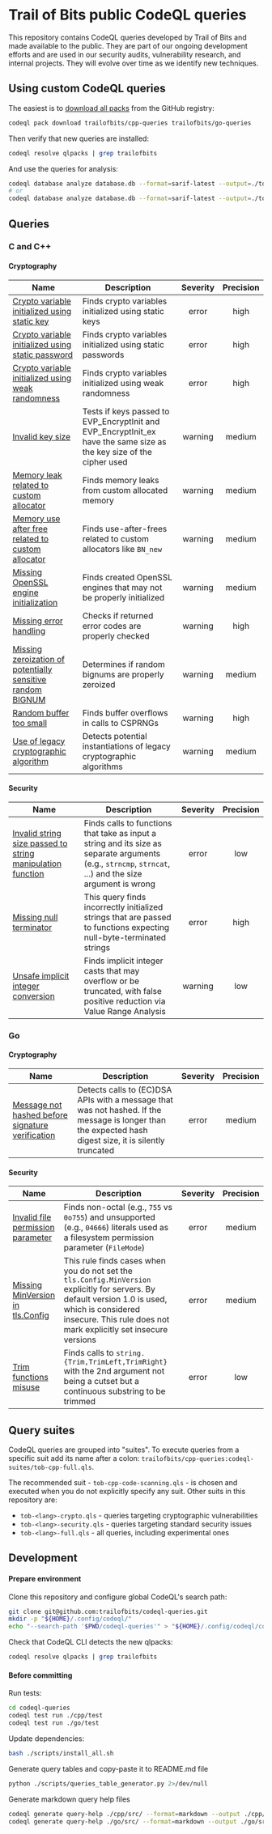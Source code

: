 # Trail of Bits public CodeQL queries

This repository contains CodeQL queries developed by Trail of Bits and made available to the public. They are part of our ongoing development efforts and are used in our security audits, vulnerability research, and internal projects. They will evolve over time as we identify new techniques.

## Using custom CodeQL queries

The easiest is to [download all packs](https://docs.github.com/en/code-security/codeql-cli/using-the-advanced-functionality-of-the-codeql-cli/publishing-and-using-codeql-packs#running-codeql-pack-download-scopepack) from the GitHub registry:
```sh
codeql pack download trailofbits/cpp-queries trailofbits/go-queries
```

Then verify that new queries are installed:
```sh
codeql resolve qlpacks | grep trailofbits
```

And use the queries for analysis:
```sh
codeql database analyze database.db --format=sarif-latest --output=./tob.sarif -- trailofbits/cpp-queries
# or
codeql database analyze database.db --format=sarif-latest --output=./tob.sarif -- trailofbits/go-queries
```

## Queries

### C and C++

#### Cryptography

| Name | Description | Severity | Precision  |
| ---  | ----------- | :----:   | :--------: |
|[Crypto variable initialized using static key](./cpp/src/docs/crypto/StaticKeyFlow.md)|Finds crypto variables initialized using static keys|error|high|
|[Crypto variable initialized using static password](./cpp/src/docs/crypto/StaticPasswordFlow.md)|Finds crypto variables initialized using static passwords|error|high|
|[Crypto variable initialized using weak randomness](./cpp/src/docs/crypto/WeakRandomnessTaint.md)|Finds crypto variables initialized using weak randomness|error|high|
|[Invalid key size](./cpp/src/docs/crypto/InvalidKeySize.md)|Tests if keys passed to EVP_EncryptInit and EVP_EncryptInit_ex have the same size as the key size of the cipher used|warning|medium|
|[Memory leak related to custom allocator](./cpp/src/docs/crypto/CustomAllocatorLeak.md)|Finds memory leaks from custom allocated memory|warning|medium|
|[Memory use after free related to custom allocator](./cpp/src/docs/crypto/CustomAllocatorUseAfterFree.md)|Finds use-after-frees related to custom allocators like `BN_new`|warning|medium|
|[Missing OpenSSL engine initialization](./cpp/src/docs/crypto/MissingEngineInit.md)|Finds created OpenSSL engines that may not be properly initialized|warning|medium|
|[Missing error handling](./cpp/src/docs/crypto/ErrorHandling.md)|Checks if returned error codes are properly checked|warning|high|
|[Missing zeroization of potentially sensitive random BIGNUM](./cpp/src/docs/crypto/MissingZeroization.md)|Determines if random bignums are properly zeroized|warning|medium|
|[Random buffer too small](./cpp/src/docs/crypto/RandomBufferTooSmall.md)|Finds buffer overflows in calls to CSPRNGs|warning|high|
|[Use of legacy cryptographic algorithm](./cpp/src/docs/crypto/UseOfLegacyAlgorithm.md)|Detects potential instantiations of legacy cryptographic algorithms|warning|medium|

#### Security

| Name | Description | Severity | Precision  |
| ---  | ----------- | :----:   | :--------: |
|[Invalid string size passed to string manipulation function](./cpp/src/docs/security/CStrnFinder/CStrnFinder.md)|Finds calls to functions that take as input a string and its size as separate arguments (e.g., `strncmp`, `strncat`, ...) and the size argument is wrong|error|low|
|[Missing null terminator](./cpp/src/docs/security/NoNullTerminator/NoNullTerminator.md)|This query finds incorrectly initialized strings that are passed to functions expecting null-byte-terminated strings|error|high|
|[Unsafe implicit integer conversion](./cpp/src/docs/security/UnsafeImplicitConversions/UnsafeImplicitConversions.md)|Finds implicit integer casts that may overflow or be truncated, with false positive reduction via Value Range Analysis|warning|low|

### Go

#### Cryptography

| Name | Description | Severity | Precision  |
| ---  | ----------- | :----:   | :--------: |
|[Message not hashed before signature verification](./go/src/docs/crypto/MsgNotHashedBeforeSigVerfication/MsgNotHashedBeforeSigVerfication.md)|Detects calls to (EC)DSA APIs with a message that was not hashed. If the message is longer than the expected hash digest size, it is silently truncated|error|medium|

#### Security

| Name | Description | Severity | Precision  |
| ---  | ----------- | :----:   | :--------: |
|[Invalid file permission parameter](./go/src/docs/security/FilePermsFlaws/FilePermsFlaws.md)|Finds non-octal (e.g., `755` vs `0o755`) and unsupported (e.g., `04666`) literals used as a filesystem permission parameter (`FileMode`)|error|medium|
|[Missing MinVersion in tls.Config](./go/src/docs/security/MissingMinVersionTLS/MissingMinVersionTLS.md)|This rule finds cases when you do not set the `tls.Config.MinVersion` explicitly for servers. By default version 1.0 is used, which is considered insecure. This rule does not mark explicitly set insecure versions|error|medium|
|[Trim functions misuse](./go/src/docs/security/TrimMisuse/TrimMisuse.md)|Finds calls to `string.{Trim,TrimLeft,TrimRight}` with the 2nd argument not being a cutset but a continuous substring to be trimmed|error|low|

## Query suites

CodeQL queries are grouped into "suites". To execute queries from a specific suit add its name after a colon: `trailofbits/cpp-queries:codeql-suites/tob-cpp-full.qls`.

The recommended suit - `tob-cpp-code-scanning.qls` - is chosen and executed when you do not explicitly specify any suit. Other suits in this repository are:

* `tob-<lang>-crypto.qls` - queries targeting cryptographic vulnerabilities
* `tob-<lang>-security.qls` - queries targeting standard security issues
* `tob-<lang>-full.qls` - all queries, including experimental ones

## Development

#### Prepare environment

Clone this repository and configure global CodeQL's search path:
```sh
git clone git@github.com:trailofbits/codeql-queries.git
mkdir -p "${HOME}/.config/codeql/"
echo "--search-path '$PWD/codeql-queries'" > "${HOME}/.config/codeql/config"
```

Check that CodeQL CLI detects the new qlpacks:
```sh
codeql resolve qlpacks | grep trailofbits
```

#### Before committing

Run tests:
```sh
cd codeql-queries
codeql test run ./cpp/test
codeql test run ./go/test
```

Update dependencies:
```sh
bash ./scripts/install_all.sh
```

Generate query tables and copy-paste it to README.md file
```sh
python ./scripts/queries_table_generator.py 2>/dev/null
```

Generate markdown query help files
```sh
codeql generate query-help ./cpp/src/ --format=markdown --output ./cpp/src/docs
codeql generate query-help ./go/src/ --format=markdown --output ./go/src/docs
```

